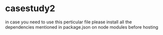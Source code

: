 # casestudy2
in case you need to use this perticular file please install all the dependencies mentioned in package.json on node modules before hosting
